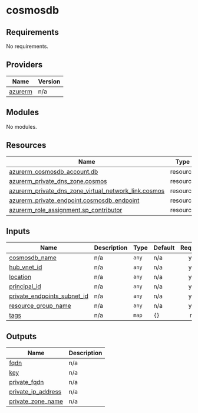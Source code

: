 # cosmosdb

<!-- BEGIN_TF_DOCS -->
## Requirements

No requirements.

## Providers

| Name | Version |
|------|---------|
| <a name="provider_azurerm"></a> [azurerm](#provider\_azurerm) | n/a |

## Modules

No modules.

## Resources

| Name | Type |
|------|------|
| [azurerm_cosmosdb_account.db](https://registry.terraform.io/providers/hashicorp/azurerm/latest/docs/resources/cosmosdb_account) | resource |
| [azurerm_private_dns_zone.cosmos](https://registry.terraform.io/providers/hashicorp/azurerm/latest/docs/resources/private_dns_zone) | resource |
| [azurerm_private_dns_zone_virtual_network_link.cosmos](https://registry.terraform.io/providers/hashicorp/azurerm/latest/docs/resources/private_dns_zone_virtual_network_link) | resource |
| [azurerm_private_endpoint.cosmosdb_endpoint](https://registry.terraform.io/providers/hashicorp/azurerm/latest/docs/resources/private_endpoint) | resource |
| [azurerm_role_assignment.sp_contributor](https://registry.terraform.io/providers/hashicorp/azurerm/latest/docs/resources/role_assignment) | resource |

## Inputs

| Name | Description | Type | Default | Required |
|------|-------------|------|---------|:--------:|
| <a name="input_cosmosdb_name"></a> [cosmosdb\_name](#input\_cosmosdb\_name) | n/a | `any` | n/a | yes |
| <a name="input_hub_vnet_id"></a> [hub\_vnet\_id](#input\_hub\_vnet\_id) | n/a | `any` | n/a | yes |
| <a name="input_location"></a> [location](#input\_location) | n/a | `any` | n/a | yes |
| <a name="input_principal_id"></a> [principal\_id](#input\_principal\_id) | n/a | `any` | n/a | yes |
| <a name="input_private_endpoints_subnet_id"></a> [private\_endpoints\_subnet\_id](#input\_private\_endpoints\_subnet\_id) | n/a | `any` | n/a | yes |
| <a name="input_resource_group_name"></a> [resource\_group\_name](#input\_resource\_group\_name) | n/a | `any` | n/a | yes |
| <a name="input_tags"></a> [tags](#input\_tags) | n/a | `map` | `{}` | no |

## Outputs

| Name | Description |
|------|-------------|
| <a name="output_fqdn"></a> [fqdn](#output\_fqdn) | n/a |
| <a name="output_key"></a> [key](#output\_key) | n/a |
| <a name="output_private_fqdn"></a> [private\_fqdn](#output\_private\_fqdn) | n/a |
| <a name="output_private_ip_address"></a> [private\_ip\_address](#output\_private\_ip\_address) | n/a |
| <a name="output_private_zone_name"></a> [private\_zone\_name](#output\_private\_zone\_name) | n/a |
<!-- END_TF_DOCS -->